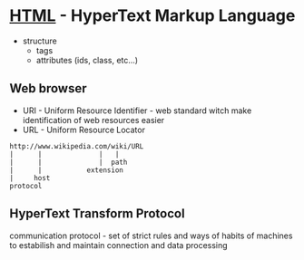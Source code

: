 # [HTML](https://developer.mozilla.org/en-US/docs/Web/HTML) - HyperText Markup Language
* structure
  * tags
  * attributes (ids, class, etc...)

## Web browser
* URI - Uniform Resource Identifier - web standard witch make identification of web resources easier
* URL - Uniform Resource Locator

```
http://www.wikipedia.com/wiki/URL
|      |              |   | 
|      |              |  path 
|      |           extension     
|     host
protocol
```
## HyperText Transform Protocol
communication protocol - set of strict rules and ways of habits of machines to estabilish and maintain connection and data processing


